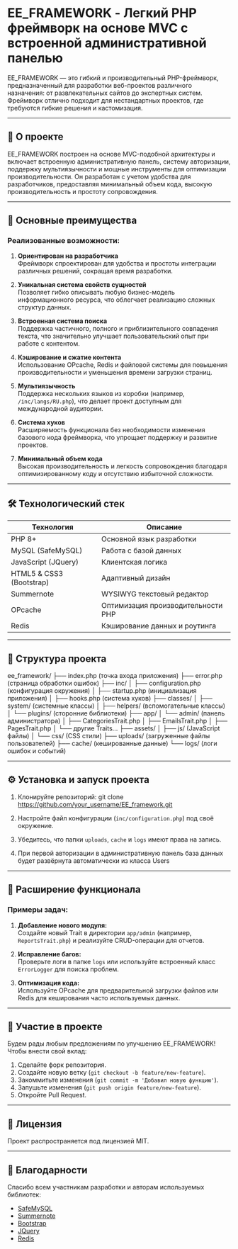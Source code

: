 # EE_FRAMEWORK - Легкий PHP фреймворк на основе MVC с встроенной административной панелью

EE_FRAMEWORK — это гибкий и производительный PHP-фреймворк, предназначенный для разработки веб-проектов различного назначения: от развлекательных сайтов до экспертных систем. Фреймворк отлично подходит для нестандартных проектов, где требуются гибкие решения и кастомизация.

---

## 📖 О проекте

EE_FRAMEWORK построен на основе MVC-подобной архитектуры и включает встроенную административную панель, систему авторизации, поддержку мультиязычности и мощные инструменты для оптимизации производительности. Он разработан с учетом удобства для разработчиков, предоставляя минимальный объем кода, высокую производительность и простоту сопровождения.

---

## 🚀 Основные преимущества

### Реализованные возможности:
1. **Ориентирован на разработчика**  
   Фреймворк спроектирован для удобства и простоты интеграции различных решений, сокращая время разработки.
   
2. **Уникальная система свойств сущностей**  
   Позволяет гибко описывать любую бизнес-модель информационного ресурса, что облегчает реализацию сложных структур данных.

3. **Встроенная система поиска**  
   Поддержка частичного, полного и приблизительного совпадения текста, что значительно улучшает пользовательский опыт при работе с контентом.

4. **Кэширование и сжатие контента**  
   Использование OPcache, Redis и файловой системы для повышения производительности и уменьшения времени загрузки страниц.

5. **Мультиязычность**  
   Поддержка нескольких языков из коробки (например, `/inc/langs/RU.php`), что делает проект доступным для международной аудитории.

6. **Система хуков**  
   Расширяемость функционала без необходимости изменения базового кода фреймворка, что упрощает поддержку и развитие проектов.

7. **Минимальный объем кода**  
   Высокая производительность и легкость сопровождения благодаря оптимизированному коду и отсутствию избыточной сложности.

---

## 🛠️ Технологический стек

| Технология                  | Описание                                            |
|-----------------------------|-----------------------------------------------------|
| PHP 8+                      | Основной язык разработки                            |
| MySQL (SafeMySQL)           | Работа с базой данных                               |
| JavaScript (JQuery)         | Клиентская логика                                   |
| HTML5 & CSS3 (Bootstrap)    | Адаптивный дизайн                                   |
| Summernote                  | WYSIWYG текстовый редактор                          |
| OPcache                     | Оптимизация производительности PHP                  |
| Redis                       | Кэширование данных и роутинга                       |

---

## 📂 Структура проекта

ee_framework/
├── index.php (точка входа приложения)
├── error.php (страница обработки ошибок)
├── inc/
│ ├── configuration.php (конфигурация окружения)
│ ├── startup.php (инициализация приложения)
│ ├── hooks.php (система хуков)
├── classes/
│ ├── system/ (системные классы)
│ ├── helpers/ (вспомогательные классы)
│ └── plugins/ (сторонние библиотеки)
├── app/
│ └── admin/ (панель администратора)
│ ├── CategoriesTrait.php
│ ├── EmailsTrait.php
│ ├── PagesTrait.php
│ └── другие Traits...
├── assets/
│ ├── js/ (JavaScript файлы)
│ └── css/ (CSS стили)
├── uploads/ (загруженные файлы пользователей)
├── cache/ (кешированные данные)
└── logs/ (логи ошибок и событий)


---

## ⚙️ Установка и запуск проекта

1. Клонируйте репозиторий:
git clone https://github.com/your_username/EE_framework.git

2. Настройте файл конфигурации (`inc/configuration.php`) под своё окружение.

3. Убедитесь, что папки `uploads`, `cache` и `logs` имеют права на запись.

4. При первой авторизации в административную панель база данных будет развёрнута автоматически из класса Users


---

## 🔧 Расширение функционала

### Примеры задач:
1. **Добавление нового модуля:**  
Создайте новый Trait в директории `app/admin` (например, `ReportsTrait.php`) и реализуйте CRUD-операции для отчетов.

2. **Исправление багов:**  
Проверьте логи в папке `logs` или используйте встроенный класс `ErrorLogger` для поиска проблем.

3. **Оптимизация кода:**  
Используйте OPcache для предварительной загрузки файлов или Redis для кеширования часто используемых данных.

---

## 🤝 Участие в проекте

Будем рады любым предложениям по улучшению EE_FRAMEWORK! Чтобы внести свой вклад:

1. Сделайте форк репозитория.
2. Создайте новую ветку (`git checkout -b feature/new-feature`).
3. Закоммитьте изменения (`git commit -m 'Добавил новую функцию'`).
4. Запушьте изменения (`git push origin feature/new-feature`).
5. Откройте Pull Request.

---

## 📄 Лицензия

Проект распространяется под лицензией MIT.

---

## 🙌 Благодарности

Спасибо всем участникам разработки и авторам используемых библиотек:

- [SafeMySQL](https://github.com/colshrapnel/safemysql)
- [Summernote](https://summernote.org/)
- [Bootstrap](https://getbootstrap.com/)
- [JQuery](https://jquery.com/)
- [Redis](https://redis.io/)

